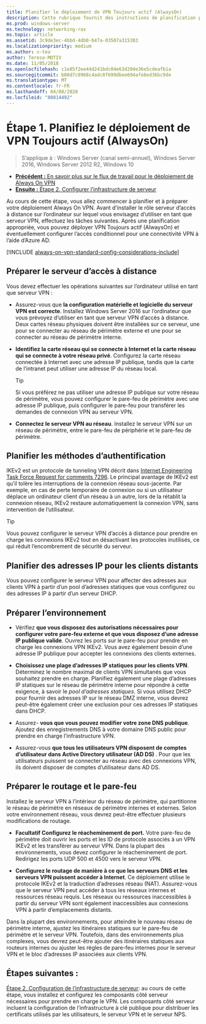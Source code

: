 ```yaml
---
title: Planifier le déploiement de VPN Toujours actif (AlwaysOn)
description: Cette rubrique fournit des instructions de planification pour le déploiement de Always On VPN dans Windows Server 2016.
ms.prod: windows-server
ms.technology: networking-ras
ms.topic: article
ms.assetid: 3c9de3ec-4bbd-4db0-b47a-03507a315383
ms.localizationpriority: medium
ms.author: v-tea
author: Teresa-MOTIV
ms.date: 11/05/2018
ms.openlocfilehash: c1e85f2ee44d241bdc04e63d20de36e5cdeafb1a
ms.sourcegitcommit: b00d7c8968c4adc8f699dbee694afe6ed36bc9de
ms.translationtype: MT
ms.contentlocale: fr-FR
ms.lasthandoff: 04/08/2020
ms.locfileid: "80814492"
---
```

# <a name="step-1-plan-the-always-on-vpn-deployment"></a>Étape 1. Planifiez le déploiement de VPN Toujours actif (AlwaysOn)

>S’applique à : Windows Server (canal semi-annuel), Windows Server 2016, Windows Server 2012 R2, Windows 10

- [**Précédent :** En savoir plus sur le flux de travail pour le déploiement de Always On VPN](always-on-vpn-deploy-deployment.md)
- [**Ensuite :** Étape 2. Configurer l’infrastructure de serveur](vpn-deploy-server-infrastructure.md)

Au cours de cette étape, vous allez commencer à planifier et à préparer votre déploiement Always On VPN. Avant d’installer le rôle serveur d’accès à distance sur l’ordinateur sur lequel vous envisagez d’utiliser en tant que serveur VPN, effectuez les tâches suivantes. Après une planification appropriée, vous pouvez déployer VPN Toujours actif (AlwaysOn) et éventuellement configurer l’accès conditionnel pour une connectivité VPN à l’aide d’Azure AD.

[!INCLUDE [always-on-vpn-standard-config-considerations-include](../../../includes/always-on-vpn-standard-config-considerations-include.md)]

## <a name="prepare-the-remote-access-server"></a>Préparer le serveur d’accès à distance

Vous devez effectuer les opérations suivantes sur l’ordinateur utilisé en tant que serveur VPN :

- Assurez-vous que **la configuration matérielle et logicielle du serveur VPN est correcte**. Installez Windows Server 2016 sur l’ordinateur que vous prévoyez d’utiliser en tant que serveur VPN d’accès à distance. Deux cartes réseau physiques doivent être installées sur ce serveur, une pour se connecter au réseau de périmètre externe et une pour se connecter au réseau de périmètre interne.

- **Identifiez la carte réseau qui se connecte à Internet et la carte réseau qui se connecte à votre réseau privé**. Configurez la carte réseau connectée à Internet avec une adresse IP publique, tandis que la carte de l’intranet peut utiliser une adresse IP du réseau local.

    >[!TIP]
    >Si vous préférez ne pas utiliser une adresse IP publique sur votre réseau de périmètre, vous pouvez configurer le pare-feu de périmètre avec une adresse IP publique, puis configurer le pare-feu pour transférer les demandes de connexion VPN au serveur VPN.

- **Connectez le serveur VPN au réseau**. Installez le serveur VPN sur un réseau de périmètre, entre le pare-feu de périphérie et le pare-feu de périmètre.

## <a name="plan-authentication-methods"></a>Planifier les méthodes d’authentification

IKEv2 est un protocole de tunneling VPN décrit dans [Internet Engineering Task Force Request for comments 7296](https://datatracker.ietf.org/doc/rfc7296/). Le principal avantage de IKEv2 est qu’il tolère les interruptions de la connexion réseau sous-jacente. Par exemple, en cas de perte temporaire de connexion ou si un utilisateur déplace un ordinateur client d’un réseau à un autre, lors de la rétablit la connexion réseau, IKEv2 restaure automatiquement la connexion VPN, sans intervention de l’utilisateur.

>[!TIP]
>Vous pouvez configurer le serveur VPN d’accès à distance pour prendre en charge les connexions IKEv2 tout en désactivant les protocoles inutilisés, ce qui réduit l’encombrement de sécurité du serveur. 

## <a name="plan-ip-addresses-for-remote-clients"></a>Planifier des adresses IP pour les clients distants

Vous pouvez configurer le serveur VPN pour affecter des adresses aux clients VPN à partir d’un pool d’adresses statiques que vous configurez ou des adresses IP à partir d’un serveur DHCP. 

## <a name="prepare-the-environment"></a>Préparer l’environnement

- Vérifiez **que vous disposez des autorisations nécessaires pour configurer votre pare-feu externe et que vous disposez d’une adresse IP publique valide**. Ouvrez les ports sur le pare-feu pour prendre en charge les connexions VPN IKEv2. Vous avez également besoin d’une adresse IP publique pour accepter les connexions des clients externes.

- **Choisissez une plage d’adresses IP statiques pour les clients VPN**. Déterminez le nombre maximal de clients VPN simultanés que vous souhaitez prendre en charge. Planifiez également une plage d’adresses IP statiques sur le réseau de périmètre interne pour répondre à cette exigence, à savoir le *pool d’adresses statiques*. Si vous utilisez DHCP pour fournir des adresses IP sur le réseau DMZ interne, vous devrez peut-être également créer une exclusion pour ces adresses IP statiques dans DHCP.

- Assurez- **vous que vous pouvez modifier votre zone DNS publique**. Ajoutez des enregistrements DNS à votre domaine DNS public pour prendre en charge l’infrastructure VPN. 

- Assurez-vous **que tous les utilisateurs VPN disposent de comptes d’utilisateur dans Active Directory utilisateur (AD DS)** . Pour que les utilisateurs puissent se connecter au réseau avec des connexions VPN, ils doivent disposer de comptes d’utilisateur dans AD DS.

## <a name="prepare-routing-and-firewall"></a>Préparer le routage et le pare-feu 

Installez le serveur VPN à l’intérieur du réseau de périmètre, qui partitionne le réseau de périmètre en réseaux de périmètre internes et externes. Selon votre environnement réseau, vous devrez peut-être effectuer plusieurs modifications de routage.

- **Facultatif Configurez le réacheminement de port.** Votre pare-feu de périmètre doit ouvrir les ports et les ID de protocole associés à un VPN IKEv2 et les transférer au serveur VPN. Dans la plupart des environnements, vous devez configurer le réacheminement de port. Redirigez les ports UDP 500 et 4500 vers le serveur VPN.

- **Configurez le routage de manière à ce que les serveurs DNS et les serveurs VPN puissent accéder à Internet**. Ce déploiement utilise le protocole IKEv2 et la traduction d’adresses réseau (NAT). Assurez-vous que le serveur VPN peut accéder à tous les réseaux internes et ressources réseau requis. Les réseaux ou ressources inaccessibles à partir du serveur VPN sont également inaccessibles aux connexions VPN à partir d’emplacements distants.

Dans la plupart des environnements, pour atteindre le nouveau réseau de périmètre interne, ajustez les itinéraires statiques sur le pare-feu de périmètre et le serveur VPN. Toutefois, dans des environnements plus complexes, vous devrez peut-être ajouter des itinéraires statiques aux routeurs internes ou ajuster les règles de pare-feu internes pour le serveur VPN et le bloc d’adresses IP associées aux clients VPN.

## <a name="next-steps"></a>Étapes suivantes :

[Étape 2. Configuration de l’infrastructure de serveur](vpn-deploy-server-infrastructure.md): au cours de cette étape, vous installez et configurez les composants côté serveur nécessaires pour prendre en charge le VPN. Les composants côté serveur incluent la configuration de l’infrastructure à clé publique pour distribuer les certificats utilisés par les utilisateurs, le serveur VPN et le serveur NPS.